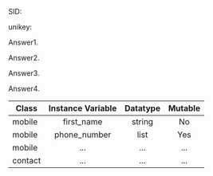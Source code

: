 SID: <SID>

unikey: <unikey>


Answer1.


Answer2.


Answer3.


Answer4.

| Class |  Instance Variable | Datatype  | Mutable |
| ------------- |:-------------:| :-----:| :-----:|
| mobile | first_name    | string 		  | No    |
| mobile | phone_number  | list     	  |   Yes |
| mobile | ...  | ...     	  |   ... |
| contact | ...  | ...     	  |   ... |